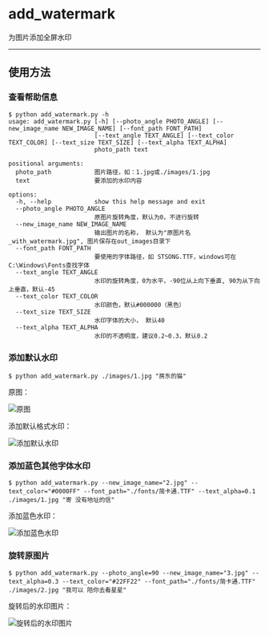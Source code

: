 # add_watermark

为图片添加全屏水印

---
## 使用方法

### 查看帮助信息
```
$ python add_watermark.py -h
usage: add_watermark.py [-h] [--photo_angle PHOTO_ANGLE] [--new_image_name NEW_IMAGE_NAME] [--font_path FONT_PATH]
                        [--text_angle TEXT_ANGLE] [--text_color TEXT_COLOR] [--text_size TEXT_SIZE] [--text_alpha TEXT_ALPHA]
                        photo_path text

positional arguments:
  photo_path            图片路径，如：1.jpg或./images/1.jpg
  text                  要添加的水印内容

options:
  -h, --help            show this help message and exit
  --photo_angle PHOTO_ANGLE
                        原图片旋转角度，默认为0，不进行旋转
  --new_image_name NEW_IMAGE_NAME
                        输出图片的名称， 默认为"原图片名_with_watermark.jpg", 图片保存在out_images目录下
  --font_path FONT_PATH
                        要使用的字体路径，如 STSONG.TTF，windows可在C:\Windows\Fonts查找字体
  --text_angle TEXT_ANGLE
                        水印的旋转角度，0为水平，-90位从上向下垂直, 90为从下向上垂直，默认-45
  --text_color TEXT_COLOR
                        水印颜色，默认#000000（黑色）
  --text_size TEXT_SIZE
                        水印字体的大小， 默认40
  --text_alpha TEXT_ALPHA
                        水印的不透明度，建议0.2~0.3，默认0.2
```

### 添加默认水印

```
$ python add_watermark.py ./images/1.jpg "房东的猫"
```
原图：

![原图](./images/1.jpg)

添加默认格式水印：

![添加默认水印](./out_images/1_with_watermark.jpg)


### 添加蓝色其他字体水印
```
$ python add_watermark.py --new_image_name="2.jpg" --text_color="#0000FF" --font_path="./fonts/简卡通.TTF" --text_alpha=0.1 ./images/1.jpg "寄 没有地址的信"
```

添加蓝色水印：

![添加蓝色水印](./out_images/2.jpg)

### 旋转原图片
```
$ python add_watermark.py --photo_angle=90 --new_image_name="3.jpg" --text_alpha=0.3 --text_color="#22FF22" --font_path="./fonts/简卡通.TTF" ./images/2.jpg "我可以 陪你去看星星"
```

旋转后的水印图片：

![旋转后的水印图片](./out_images/2_with_watermark.jpg)